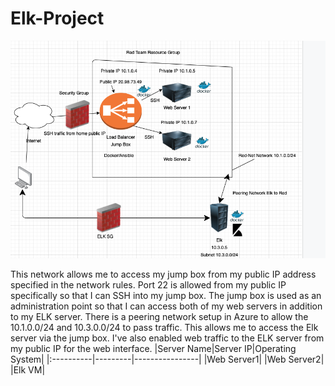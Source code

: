 # Elk-Project
![ELK Network](ELK%20Network.png)

This network allows me to access my jump box from my public IP address specified in the network rules. Port 22 is allowed from my public IP specifically so that I can SSH into my jump box. The jump box is used as an administration point so that I can access both of my web servers in addition to my ELK server. There is a peering network setup in Azure to allow the 10.1.0.0/24 and 10.3.0.0/24 to pass traffic. This allows me to access the Elk server via the jump box. I've also enabled web traffic to the ELK server from my public IP for the web interface. 
|Server Name|Server IP|Operating System|
|:----------|---------|----------------|
|Web Server1|
|Web Server2|
|Elk VM|
